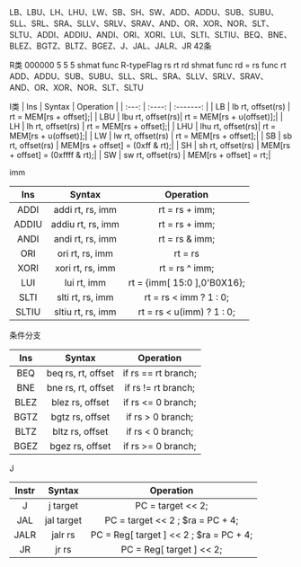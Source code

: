 LB、LBU、LH、LHU、LW、SB、SH、SW、ADD、ADDU、SUB、SUBU、SLL、SRL、SRA、SLLV、SRLV、SRAV、AND、OR、XOR、NOR、SLT、SLTU、ADDI、ADDIU、ANDI、ORI、XORI、LUI、SLTI、SLTIU、BEQ、BNE、BLEZ、BGTZ、BLTZ、BGEZ、J、JAL、JALR、JR
42条


R类
000000 5 5 5 shmat func
R-typeFlag rs rt rd shmat func
rd = rs func rt
ADD、ADDU、SUB、SUBU、SLL、SRL、SRA、SLLV、SRLV、SRAV、AND、OR、XOR、NOR、SLT、SLTU

I类
| Ins       | Syntax            | Operation |
| :---:     | :----:            | :-------: |
| LB        | lb rt, offset(rs) | rt = MEM[rs + offset];|
| LBU       | lbu rt, offset(rs)| rt = MEM[rs + u(offset)];|
| LH        | lh rt, offset(rs) | rt = MEM[rs + offset];|
| LHU       | lhu rt, offset(rs)| rt = MEM[rs + u(offset)];|
| LW        | lw rt, offset(rs) | rt = MEM[rs + offset];|
| SB        | sb rt, offset(rs) | MEM[rs + offset] = (0xff & rt);|
| SH        | sh rt, offset(rs) | MEM[rs + offset] = (0xffff & rt);|
| SW        | sw rt, offset(rs) | MEM[rs + offset] = rt;|

imm

| Ins       | Syntax            | Operation |
| :---:     | :----:            | :-------: |
| ADDI      | addi rt, rs, imm  | rt = rs + imm;|
| ADDIU     | addiu rt, rs, imm | rt = rs + imm;|
| ANDI      | andi rt, rs, imm  | rt = rs & imm;|
| ORI       | ori rt, rs, imm   | rt = rs | imm;|
| XORI      | xori rt, rs, imm  | rt = rs ^ imm;|
| LUI       | lui rt, imm       | rt = {imm[ 15:0 ],0'B0X16};|
| SLTI      | slti rt, rs, imm  | rt = rs < imm ?  1 : 0;|
| SLTIU     | sltiu rt, rs, imm | rt = rs < u(imm) ?  1 : 0;|

条件分支

| Ins       | Syntax            | Operation |
| :---:     | :----:            | :-------: |
| BEQ       | beq rs, rt, offset| if rs == rt  branch; |
| BNE       | bne rs, rt, offset| if rs != rt  branch; |
| BLEZ      | blez rs, offset   | if rs <=  0  branch; |
| BGTZ      | bgtz rs, offset   | if rs >   0  branch; |
| BLTZ      | bltz rs, offset   | if rs <   0  branch; |
| BGEZ      | bgez rs, offset   | if rs >=  0  branch; |

J

| Instr     | Syntax        | Operation |
| :---:     | :----:        | :-------: |
| J         | j target      | PC = target << 2;|
| JAL       | jal target    | PC = target << 2 ; $ra = PC + 4;|
| JALR      | jalr rs       | PC = Reg[ target ] << 2 ; $ra = PC + 4;|
| JR        | jr rs         | PC = Reg[ target ] << 2;|

